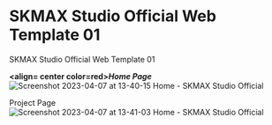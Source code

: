 # SKMAX Studio Official Web Template 01
 SKMAX Studio Official Web Template 01
 
 <b><align= center color=red><i>Home Page</i></b>
 ![Screenshot 2023-04-07 at 13-40-15 Home - SKMAX Studio Official](https://user-images.githubusercontent.com/118368174/230572379-09571b16-b7e8-46d6-8c2a-8303b4493814.png)
 
 Project Page
 ![Screenshot 2023-04-07 at 13-41-03 Home - SKMAX Studio Official](https://user-images.githubusercontent.com/118368174/230572709-d2da2d1b-0816-4ea7-90fe-b417cffde4f8.png)
